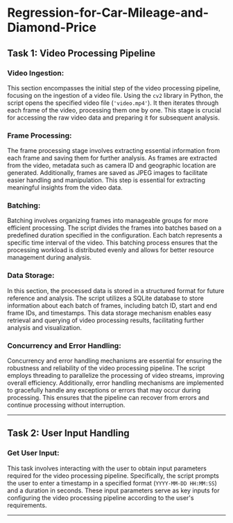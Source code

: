 # Regression-for-Car-Mileage-and-Diamond-Price



## Task 1: Video Processing Pipeline

### Video Ingestion:

This section encompasses the initial step of the video processing pipeline, focusing on the ingestion of a video file. Using the `cv2` library in Python, the script opens the specified video file (`'video.mp4'`). It then iterates through each frame of the video, processing them one by one. This stage is crucial for accessing the raw video data and preparing it for subsequent analysis.

### Frame Processing:

The frame processing stage involves extracting essential information from each frame and saving them for further analysis. As frames are extracted from the video, metadata such as camera ID and geographic location are generated. Additionally, frames are saved as JPEG images to facilitate easier handling and manipulation. This step is essential for extracting meaningful insights from the video data.

### Batching:

Batching involves organizing frames into manageable groups for more efficient processing. The script divides the frames into batches based on a predefined duration specified in the configuration. Each batch represents a specific time interval of the video. This batching process ensures that the processing workload is distributed evenly and allows for better resource management during analysis.

### Data Storage:

In this section, the processed data is stored in a structured format for future reference and analysis. The script utilizes a SQLite database to store information about each batch of frames, including batch ID, start and end frame IDs, and timestamps. This data storage mechanism enables easy retrieval and querying of video processing results, facilitating further analysis and visualization.

### Concurrency and Error Handling:

Concurrency and error handling mechanisms are essential for ensuring the robustness and reliability of the video processing pipeline. The script employs threading to parallelize the processing of video streams, improving overall efficiency. Additionally, error handling mechanisms are implemented to gracefully handle any exceptions or errors that may occur during processing. This ensures that the pipeline can recover from errors and continue processing without interruption.

---

## Task 2: User Input Handling

### Get User Input:

This task involves interacting with the user to obtain input parameters required for the video processing pipeline. Specifically, the script prompts the user to enter a timestamp in a specified format (`YYYY-MM-DD HH:MM:SS`) and a duration in seconds. These input parameters serve as key inputs for configuring the video processing pipeline according to the user's requirements.

---
